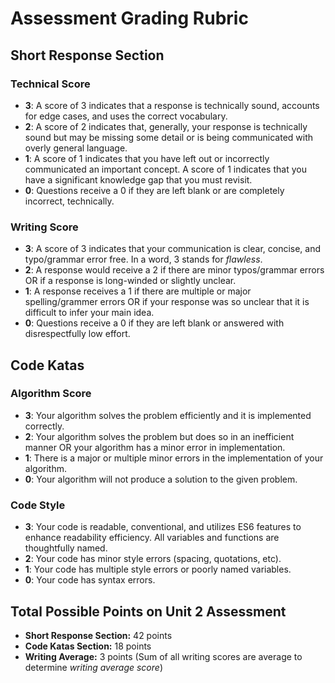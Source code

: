 # Assessment Grading Rubric
## Short Response Section
### Technical Score
* **3**: A score of 3 indicates that a response is technically sound, accounts for edge cases, and uses the correct vocabulary.
* **2**: A score of 2 indicates that, generally, your response is technically sound but may be missing some detail or is being communicated with overly general language.
* **1**: A score of 1 indicates that you have left out or incorrectly communicated an important concept. A score of 1 indicates that you have a significant knowledge gap that you must revisit.
* **0**: Questions receive a 0 if they are left blank or are completely incorrect, technically.

### Writing Score
* **3**: A score of 3 indicates that your communication is clear, concise, and typo/grammar error free. In a word, 3 stands for _flawless_.
* **2**: A response would receive a 2 if there are minor typos/grammar errors OR if a response is long-winded or slightly unclear.
* **1**: A response receives a 1 if there are multiple or major spelling/grammer errors OR if your response was so unclear that it is difficult to infer your main idea.
* **0**: Questions receive a 0 if they are left blank or answered with disrespectfully low effort.

## Code Katas
### Algorithm Score
* **3**: Your algorithm solves the problem efficiently and it is implemented correctly.
* **2**: Your algorithm solves the problem but does so in an inefficient manner OR your algorithm has a minor error in implementation.
* **1**: There is a major or multiple minor errors in the implementation of your algorithm.
* **0**: Your algorithm will not produce a solution to the given problem.

### Code Style
* **3**: Your code is readable, conventional, and utilizes ES6 features to enhance readability efficiency. All variables and functions are thoughtfully named.
* **2**: Your code has minor style errors (spacing, quotations, etc).
* **1**: Your code has multiple style errors or poorly named variables. 
* **0**: Your code has syntax errors.


## Total Possible Points on Unit 2 Assessment
* **Short Response Section:** 42 points
* **Code Katas Section:** 18 points
* **Writing Average:** 3 points
  (Sum of all writing scores are average to determine _writing average score_)


